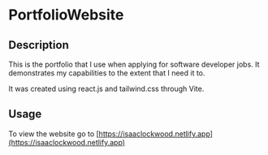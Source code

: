 # PortfolioWebsite

## Description
This is the portfolio that I use when applying for software developer jobs.
It demonstrates my capabilities to the extent that I need it to.

It was created using react.js and tailwind.css through Vite.


## Usage
To view the website go to [https://isaaclockwood.netlify.app](https://isaaclockwood.netlify.app)
